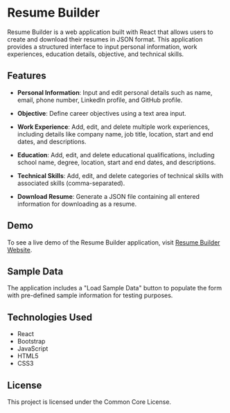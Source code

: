 # Resume Builder

Resume Builder is a web application built with React that allows users to create and download their resumes in JSON format. This application provides a structured interface to input personal information, work experiences, education details, objective, and technical skills.

## Features

- **Personal Information**: Input and edit personal details such as name, email, phone number, LinkedIn profile, and GitHub profile.
  
- **Objective**: Define career objectives using a text area input.

- **Work Experience**: Add, edit, and delete multiple work experiences, including details like company name, job title, location, start and end dates, and descriptions.

- **Education**: Add, edit, and delete educational qualifications, including school name, degree, location, start and end dates, and descriptions.

- **Technical Skills**: Add, edit, and delete categories of technical skills with associated skills (comma-separated).

- **Download Resume**: Generate a JSON file containing all entered information for downloading as a resume.

## Demo

To see a live demo of the Resume Builder application, visit [Resume Builder Website](https://latex-resume-generator.netlify.app/).

## Sample Data

The application includes a "Load Sample Data" button to populate the form with pre-defined sample information for testing purposes.

## Technologies Used

- React
- Bootstrap
- JavaScript
- HTML5
- CSS3

## License

This project is licensed under the Common Core License.
